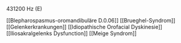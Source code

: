 431200 Hz (E)

[[Blepharospasmus-oromandibuläre D.0.06]]
[[Brueghel-Syndrom]]
[[Gelenkerkrankungen]]
[[Idiopathische Orofacial Dyskinesie]]
[[Iliosakralgelenks Dysfunction]]
[[Meige Syndrom]]